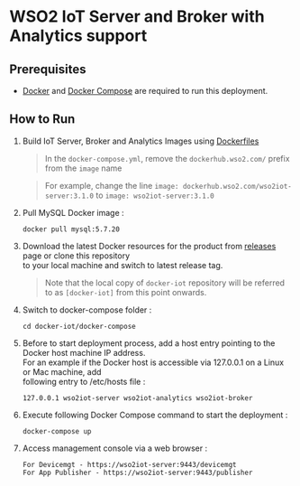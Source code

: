 # WSO2 IoT Server and Broker with Analytics support

## Prerequisites

  * [Docker](https://www.docker.com/get-docker) and [Docker Compose](https://docs.docker.com/compose/install/#install-compose) are required to run this deployment.

## How to Run

  1. Build IoT Server, Broker and Analytics Images using [Dockerfiles](../../dockerfiles/README.md)
     > In the `docker-compose.yml`, remove the `dockerhub.wso2.com/` prefix from the `image` name
            
     > For example, change the line `image: dockerhub.wso2.com/wso2iot-server:3.1.0` to `image: wso2iot-server:3.1.0`
  2. Pull MySQL Docker image :
     ```
     docker pull mysql:5.7.20
     ```

  3. Download the latest Docker resources for the product from [releases](https://github.com/wso2/docker-iot/releases) 
     page or clone this repository <br> to your local machine and switch to latest release tag.
     
     > Note that the local copy of `docker-iot` repository will be referred to as `[docker-iot]` from this point onwards.

  4. Switch to docker-compose folder :
     ```
     cd docker-iot/docker-compose
     ```

  5. Before to start deployment process, add a host entry pointing to the Docker host machine IP address. <br>
     For an example if the Docker host is accessible via 127.0.0.1 on a Linux or Mac machine, add <br>
     following entry to /etc/hosts file :
     ```
     127.0.0.1 wso2iot-server wso2iot-analytics wso2iot-broker
     ```
     
  6. Execute following Docker Compose command to start the deployment :
     ```
     docker-compose up
     ```

  7. Access management console via a web browser :
     ```
     For Devicemgt - https://wso2iot-server:9443/devicemgt
     For App Publisher - https://wso2iot-server:9443/publisher
     ```

